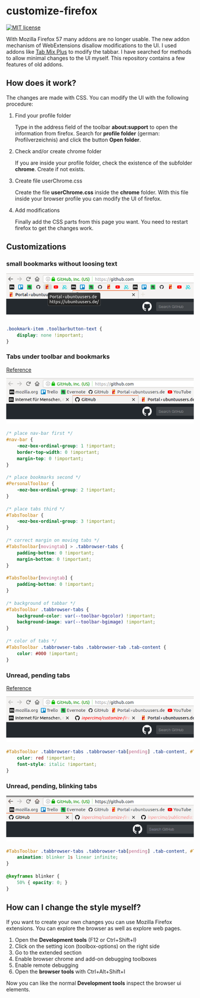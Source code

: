 # customize-firefox
[![MIT license](https://img.shields.io/badge/license-MIT-blue.svg)](./LICENSE.md)

With Mozilla Firefox 57 many addons are no longer usable.
The new addon mechanism of WebExtensions disallow modifications to the UI.
I used addons like [Tab Mix Plus](https://addons.mozilla.org/de/firefox/addon/tab-mix-plus/) to modify the tabbar.
I have searched for methods to allow minimal changes to the UI myself.
This repository contains a few features of old addons.

## How does it work?
The changes are made with CSS.
You can modify the UI with the following procedure:

1. Find your profile folder

   Type in the address field of the toolbar **about:support** to open the information from firefox.
   Search for **profile folder** (german: Profilverzeichnis) and click the button **Open folder**.

2. Check and/or create chrome folder

   If you are inside your profile folder, check the existence of the subfolder **chrome**.
   Create if not exists.

3. Create file userChrome.css

   Create the file **userChrome.css** inside the **chrome** folder.
   With this file inside your browser profile you can modify the UI of firefox.

4. Add modifications

   Finally add the CSS parts from this page you want.
   You need to restart firefox to get the changes work.

## Customizations
### small bookmarks without loosing text

![](https://github.com/inpercima/customize-firefox/blob/master/images/bookmark-small.png)

```css
.bookmark-item .toolbarbutton-text {
    display: none !important;
}
```

### Tabs under toolbar and bookmarks
[Reference](https://support.mozilla.org/de/questions/1185426)

![](https://github.com/inpercima/customize-firefox/blob/master/images/tab-bottom.png)

```css
/* place nav-bar first */
#nav-bar {
    -moz-box-ordinal-group: 1 !important;
    border-top-width: 0 !important;
    margin-top: 0 !important;
}

/* place bookmarks second */
#PersonalToolbar {
    -moz-box-ordinal-group: 2 !important;
}

/* place tabs third */
#TabsToolbar {
    -moz-box-ordinal-group: 3 !important;
}

/* correct margin on moving tabs */
#TabsToolbar[movingtab] > .tabbrowser-tabs {
    padding-bottom: 0 !important;
    margin-bottom: 0 !important;
}

#TabsToolbar[movingtab] {
    padding-bottom: 0 !important;
}

/* background of tabbar */
#TabsToolbar .tabbrowser-tabs {
    background-color: var(--toolbar-bgcolor) !important;
    background-image: var(--toolbar-bgimage) !important;
}

/* color of tabs */
#TabsToolbar .tabbrowser-tabs .tabbrowser-tab .tab-content {
    color: #000 !important;
}
```

### Unread, pending tabs
[Reference](https://developer.mozilla.org/en-US/docs/Mozilla/Tech/XUL/tab)

![](https://github.com/inpercima/customize-firefox/blob/master/images/tab-unread-pending.png)

```css
#TabsToolbar .tabbrowser-tabs .tabbrowser-tab[pending] .tab-content, #TabsToolbar .tabbrowser-tabs .tabbrowser-tab[unread] .tab-content {
    color: red !important;
    font-style: italic !important;
}
```

### Unread, pending, blinking tabs

![](https://github.com/inpercima/customize-firefox/blob/master/images/tab-unread-pending-blinking.gif)

```css
#TabsToolbar .tabbrowser-tabs .tabbrowser-tab[pending] .tab-content, #TabsToolbar .tabbrowser-tabs .tabbrowser-tab[unread] .tab-content {
    animation: blinker 1s linear infinite;
}

@keyframes blinker {
    50% { opacity: 0; }
}
```

## How can I change the style myself?
If you want to create your own changes you can use Mozilla Firefox extensions.
You can explore the browser as well as explore web pages.

1. Open the **Development tools** (F12 or Ctrl+Shift+I)
2. Click on the setting icon (toolbox-options) on the right side
3. Go to the extended section
4. Enable browser chrome and add-on debugging toolboxes
5. Enable remote debugging
6. Open the **browser tools** with Ctrl+Alt+Shift+I

Now you can like the normal **Development tools** inspect the browser ui elements.
